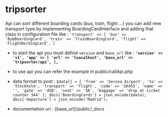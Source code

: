 # tripsorter

Api can sort different boarding cards (bus, train, flight ...)
you can add new transport type by implementing BoardingCardInterface and adding that class in configuration file like :
`'transport' => [
             'bus' => 'BubBoardingCard',
             'train' => 'TrainBoardingCord',
             'flight' => 'FlightBordingCard',
         ]`
         
- to start the api you must define `version` and `base_url` like : 
__`'version' => 'v1',
           'app' => [
               'url' => 'loacalhost',
               'base_url' => 'tripsorter/api',
           ],`__
           
- to use api you can refer the example in public/callApi.php

- data format to post :
`$data[] = [
     'from' => 'Gerona Airport',
     'to' => 'Stockholm',
     'transport' => 'flight',
     'code' => 'SK455',
     'name' => '',
     'gate' => '45B',
     'seat' => '3A',
     'baggage' => 'drop at ticket counter 344'
 ];
 $bcs['BoardingCards'] = json_encode($data);
 $bcs['departure'] = json_encode('Madrid');
 `
 
 - documentation uri : {base_url}/public/_docs